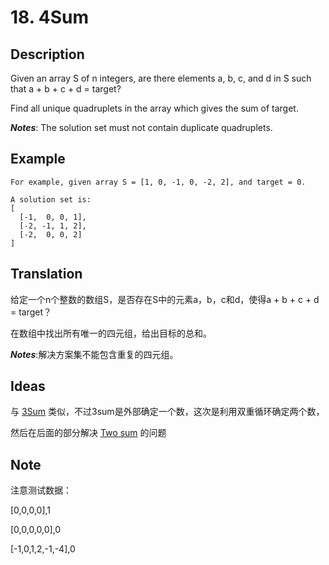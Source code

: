 # 18. 4Sum
## Description
Given an array S of n integers, are there elements a, b, c, and d in S such that a + b + c + d = target? 

Find all unique quadruplets in the array which gives the sum of target.

***Notes***: The solution set must not contain duplicate quadruplets.
## Example
```$xslt
For example, given array S = [1, 0, -1, 0, -2, 2], and target = 0.

A solution set is:
[
  [-1,  0, 0, 1],
  [-2, -1, 1, 2],
  [-2,  0, 0, 2]
]
```
## Translation
给定一个n个整数的数组S，是否存在S中的元素a，b，c和d，使得a + b + c + d = target？

在数组中找出所有唯一的四元组，给出目标的总和。

***Notes***:解决方案集不能包含重复的四元组。

## Ideas
与 [3Sum](./src/com/leetcode/problems/ThreeSum.md) 类似，不过3sum是外部确定一个数，这次是利用双重循环确定两个数，

然后在后面的部分解决 [Two sum](./src/com/leetcode/problems/TwoSum.md) 的问题
## Note
注意测试数据：

[0,0,0,0],1

[0,0,0,0,0],0

[-1,0,1,2,-1,-4],0